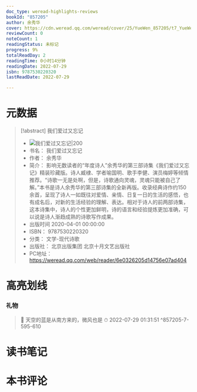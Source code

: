 ```yaml
---
doc_type: weread-highlights-reviews
bookId: "857205"
author: 余秀华
cover: https://cdn.weread.qq.com/weread/cover/25/YueWen_857205/t7_YueWen_857205.jpg
reviewCount: 0
noteCount: 1
readingStatus: 未标记
progress: 9%
totalReadDay: 2
readingTime: 0小时14分钟
readingDate: 2022-07-29
isbn: 9787530220320
lastReadDate: 2022-07-29

---
```

# 元数据
> [!abstract] 我们爱过又忘记
> - ![ 我们爱过又忘记|200](https://cdn.weread.qq.com/weread/cover/25/YueWen_857205/t7_YueWen_857205.jpg)
> - 书名： 我们爱过又忘记
> - 作者： 余秀华
> - 简介： 影响无数读者的“年度诗人”余秀华的第三部诗集《我们爱过又忘记》精装珍藏版。诗人臧棣、学者喻国明、歌手李健、演员梅婷等倾情推荐。“诗歌一无是处啊，但是，诗歌通向灵魂，灵魂只能被自己了解。”本书是诗人余秀华的第三部诗集的全新再版。收录经典诗作约150余首，呈现了诗人一如既往对爱情、亲情、日复一日的生活的感悟，也有成名后，对新的生活经验的理解、表达。相对于诗人的前两部诗集，这本诗集中，诗人的个性更加鲜明，诗的语言和经验提炼更加准确，可以说是诗人渐趋成熟的诗歌写作成果。
> - 出版时间 2020-04-01 00:00:00
> - ISBN： 9787530220320
> - 分类： 文学-现代诗歌
> - 出版社： 北京出版集团 北京十月文艺出版社
> - PC地址：https://weread.qq.com/web/reader/6e0326205d14756e07ad404

# 高亮划线

### 礼物

> 📌 天空的蓝是从南方来的，微风也是 
> ⏱ 2022-07-29 01:31:51 ^857205-7-595-610

# 读书笔记

# 本书评论
